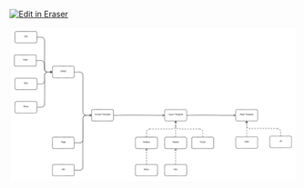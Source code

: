<p><a target="_blank" href="https://app.eraser.io/workspace/JC15ljKN9A7PQ9zH4dQQ" id="edit-in-eraser-github-link"><img alt="Edit in Eraser" src="https://firebasestorage.googleapis.com/v0/b/second-petal-295822.appspot.com/o/images%2Fgithub%2FOpen%20in%20Eraser.svg?alt=media&amp;token=968381c8-a7e7-472a-8ed6-4a6626da5501"></a></p>

![Template Inheritance](/.eraser/JC15ljKN9A7PQ9zH4dQQ___Aice6h6JxvNwzixxntyeJbPDVnp2___---figure---Y7f1Kb8jAf2jHUIns6sC3---figure---uUYVDIDbewcEoWeDq9uOmg.png "Template Inheritance")




<!--- Eraser file: https://app.eraser.io/workspace/JC15ljKN9A7PQ9zH4dQQ --->